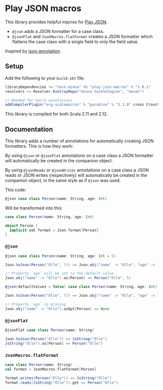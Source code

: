 # Play JSON macros

This library provides helpful macros for [Play JSON](https://github.com/playframework/play-json).

- `@json` adds a JSON formatter for a case class.
- `@jsonFlat` and `JsonMacros.flatFormat` creates a JSON formatter which flattens the case class with a single field to only the field value.

Inspired by [json-annotation](https://github.com/vital-software/json-annotation).

## Setup

Add the following to your `build.sbt` file:
```scala
libraryDependencies += "tech.minna" %% "play-json-macros" % "1.0.1"
resolvers += Resolver.bintrayRepo("minna-technologies", "maven")

// Needed for macro annotations
addCompilerPlugin("org.scalamacros" % "paradise" % "2.1.0" cross CrossVersion.full)
```

This library is compiled for both Scala 2.11 and 2.12.

## Documentation

This library adds a number of annotations for automatically creating JSON formatters. This is how they work:

By using `@json` or `@jsonFlat` annotations on a case class a JSON formatter will automatically be created in the companion object.

By using `@jsonReads` or `@jsonWrites` annotations on a case class a JSON reads or JSON writes (respectively) will automatically be created in the companion object, in the same style as if `@json` was used.

This code:
```scala
@json case class Person(name: String, age: Int)
```
Will be transformed into this:
```scala
case class Person(name: String, age: Int)

object Person {
  implicit val format = Json.format[Person]
}
```

### `@json`

```scala
@json case class Person(name: String, age: Int = 5)

Json.toJson(Person("Olle", 7)) == Json.obj("name" -> "Olle", "age" -> 7)

// Property `age` will be set to the default value
Json.obj("name" -> "Olle").as[Person] == Person("Olle", 5)
```

```scala
@json(defaultValues = false) case class Person(name: String, age: Int)

Json.toJson(Person("Olle", 7)) == Json.obj("name" -> "Olle", "age" -> 7)

// Property `age` is missing
Json.obj("name" -> "Olle").asOpt[Person] == None
```

### `@jsonFlat`

```scala
@jsonFlat case class Person(name: String)

Json.toJson(Person("Olle")) == JsString("Olle")
JsString("Olle").as[Person] == Person("Olle")
```

### `JsonMacros.flatFormat`

```scala
case class Person(name: String)
val format = JsonMacros.flatFormat[Person]

format.writes(Person("Olle")) == JsString("Olle")
format.reads(JsString("Olle")).get == Person("Olle")
```
